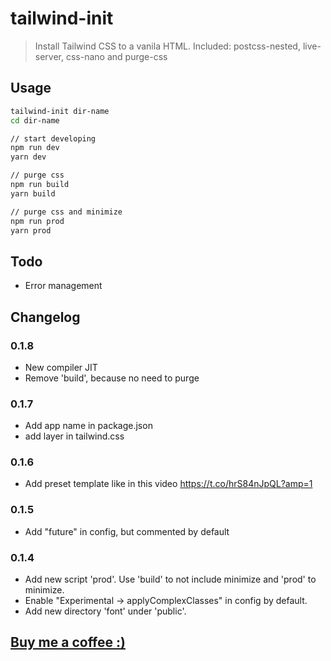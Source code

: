 # tailwind-init

> Install Tailwind CSS to a vanila HTML. Included: postcss-nested, live-server, css-nano and purge-css

## Usage

```bash
tailwind-init dir-name
cd dir-name

// start developing
npm run dev
yarn dev

// purge css
npm run build
yarn build

// purge css and minimize
npm run prod
yarn prod
```

## Todo

- Error management

## Changelog

### 0.1.8
- New compiler JIT
- Remove 'build', because no need to purge
### 0.1.7

- Add app name in package.json
- add layer in tailwind.css

### 0.1.6

- Add preset template like in this video https://t.co/hrS84nJpQL?amp=1

### 0.1.5

- Add "future" in config, but commented by default

### 0.1.4

- Add new script 'prod'. Use 'build' to not include minimize and 'prod' to minimize.
- Enable "Experimental -> applyComplexClasses" in config by default.
- Add new directory 'font' under 'public'.

## [Buy me a coffee :)](https://www.paypal.com/paypalme/sanjayatony)
